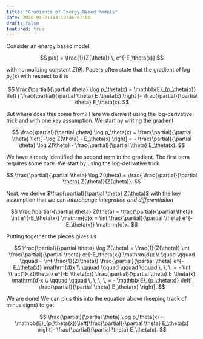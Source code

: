 ```yaml
---
title: "Gradients of Energy-Based Models"
date: 2020-04-21T13:19:36-07:00
draft: false
featured: true
---
```


Consider an energy based model

$$
p(x) = \frac{1}{Z(\theta)} \, e^{-E_\theta(x)}
$$

with normalizing constant $Z(\theta)$. Papers often state that the gradient of $\log p_\theta(x)$ with respect to $\theta$ is 

$$
\frac{\partial}{\partial \theta} \log p_\theta(x) = \mathbb{E}_{p_\theta(x)} \left [ \frac{\partial}{\partial \theta} E_\theta(x) \right ]- \frac{\partial}{\partial \theta} E_\theta(x). 
$$

But where does this come from? Here we derive it using the log-derivative trick and with one key assumption. We start by writing the gradient

$$
\frac{\partial}{\partial \theta} \log p_\theta(x) = \frac{\partial}{\partial \theta} \left[ -\log Z(\theta) - E_\theta(x) \right] = - \frac{\partial}{\partial \theta} \log Z(\theta) - \frac{\partial}{\partial \theta} E_\theta(x).
$$

We have already identified the second term in the gradient. The first term requires some care. We start by using the log-derivative trick

$$
\frac{\partial}{\partial \theta} \log Z(\theta) = \frac{ \frac{\partial}{\partial \theta} Z(\theta)}{Z(\theta)}.
$$

Next, we derive $\frac{\partial}{\partial \theta} Z(\theta)$ with the key assumption that we can *interchange integration and differentiation* 

$$
\frac{\partial}{\partial \theta} Z(\theta) = \frac{\partial}{\partial \theta} \int e^{-E_\theta(x)} \mathrm{d}x = \int \frac{\partial}{\partial \theta} e^{-E_\theta(x)} \mathrm{d}x.
$$ 

Putting together the pieces gives us

$$
\frac{\partial}{\partial \theta} \log Z(\theta) = \frac{1}{Z(\theta)} \int \frac{\partial}{\partial \theta} e^{-E_\theta(x)} \mathrm{d}x
\\ 
\quad \qquad \qquad = \int  \frac{1}{Z(\theta)} \frac{\partial}{\partial \theta} e^{-E_\theta(x)} \mathrm{d}x \\
\qquad \qquad \qquad \qquad \, \, \, = - \int  \frac{1}{Z(\theta)} e^{-E_\theta(x)}  \frac{\partial}{\partial \theta} E_\theta(x)  \mathrm{d}x \\
\qquad \qquad \, \, \, \, = - \mathbb{E}_{p_\theta(x)} \left[  \frac{\partial}{\partial \theta} E_\theta(x) \right].
$$

We are done! We can plus this into the equation above (keeping track of minus signs) to get

$$
\frac{\partial}{\partial \theta} \log p_\theta(x) = \mathbb{E}_{p_\theta(x)}\left[\frac{\partial}{\partial \theta} E_\theta(x) \right]- \frac{\partial}{\partial \theta} E_\theta(x).
$$
